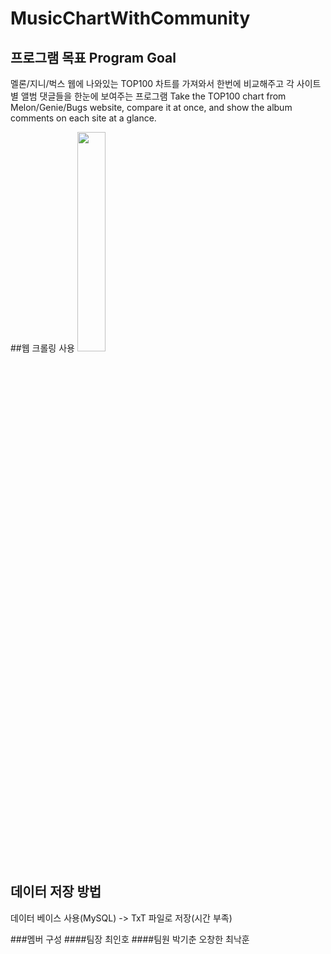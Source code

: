 # MusicChartWithCommunity

## 프로그램 목표 Program Goal
멜론/지니/벅스 웹에 나와있는 TOP100 차트를 가져와서 한번에 비교해주고 각 사이트별 앨범 댓글들을 한눈에 보여주는 프로그램
Take the TOP100 chart from Melon/Genie/Bugs website, compare it at once, and show the album comments on each site at a glance.

##웹 크롤링 사용
<img src="https://bit.ly/3jZxrBD" width="30%">

## 데이터 저장 방법
데이터 베이스 사용(MySQL) -> TxT 파일로 저장(시간 부족)

###멤버 구성
####팀장
  최인호
####팀원
  박기춘
  오창한
  최낙훈
